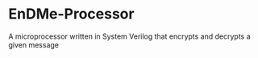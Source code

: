 # EnDMe-Processor
A microprocessor written in System Verilog that encrypts and decrypts a given message 
